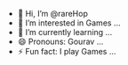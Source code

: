 - 👋 Hi, I’m @rareHop
- 👀 I’m interested in Games ...
- 🌱 I’m currently learning ...
- 😄 Pronouns: Gourav ...
- ⚡ Fun fact: I play Games ...

<!---
rareHop/rareHop is a ✨ special ✨ repository because its `README.md` (this file) appears on your GitHub profile.
You can click the Preview link to take a look at your changes.
--->
